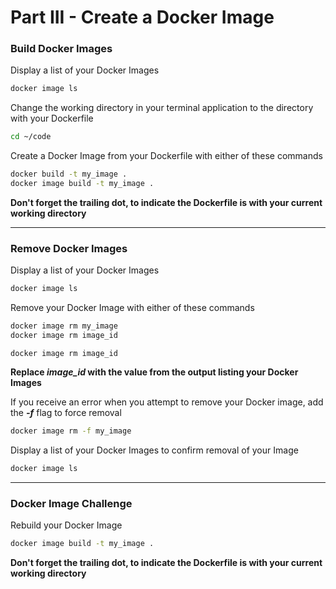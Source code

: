 # Part III - Create a Docker Image

### Build Docker Images

Display a list of your Docker Images

```bash
docker image ls
```



Change the working directory in your terminal application to the directory with your Dockerfile

```bash
cd ~/code
```



Create a Docker Image from your Dockerfile with either of these commands

```bash
docker build -t my_image .
docker image build -t my_image .
```

**Don't forget the trailing dot, to indicate the Dockerfile is with your current working directory**



------



### Remove Docker Images

Display a list of your Docker Images

```bash
docker image ls
```



Remove your Docker Image with either of these commands

```bash
docker image rm my_image
docker image rm image_id
```

`docker image rm image_id` 

**Replace *image_id* with the value from the output listing your Docker Images**



If you receive an error when you attempt to remove your Docker image, add the ***-f*** flag to force removal

```bash
docker image rm -f my_image
```



Display a list of your Docker Images to confirm removal of your Image

```bash
docker image ls
```



------



### Docker Image Challenge

Rebuild your Docker Image

```bash
docker image build -t my_image .
```

**Don't forget the trailing dot, to indicate the Dockerfile is with your current working directory**